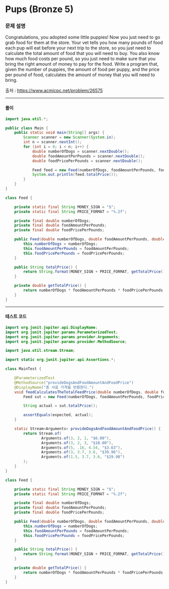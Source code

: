 # Pups (Bronze 5)

### 문제 설명

Congratulations, you adopted some little puppies! Now you just need to go grab food for them at the store. Your vet tells you how many pounds of food each pup will eat before your next trip to the store, so you just need to calculate the total amount of food that you will need to buy. You also know how much food costs per pound, so you just need to make sure that you bring the right amount of money to pay for the food. Write a program that, given the number of puppies, the amount of food per puppy, and the price per pound of food, calculates the amount of money that you will need to bring.

출처 : https://www.acmicpc.net/problem/26575

---

#### 풀이
~~~java
import java.util.*;

public class Main {
    public static void main(String[] args) {
        Scanner scanner = new Scanner(System.in);
        int n = scanner.nextInt();
        for (int i = 0; i < n; i++) {
            double numberOfDogs = scanner.nextDouble();
            double foodAmountPerPounds = scanner.nextDouble();
            double foodPricePerPounds = scanner.nextDouble();

            Feed feed = new Feed(numberOfDogs, foodAmountPerPounds, foodPricePerPounds);
            System.out.println(feed.totalPrice());
        }
    }
}

class Feed {

    private static final String MONEY_SIGN = "$";
    private static final String PRICE_FORMAT = "%.2f";

    private final double numberOfDogs;
    private final double foodAmountPerPounds;
    private final double foodPricePerPounds;

    public Feed(double numberOfDogs, double foodAmountPerPounds, double foodPricePerPounds) {
        this.numberOfDogs = numberOfDogs;
        this.foodAmountPerPounds = foodAmountPerPounds;
        this.foodPricePerPounds = foodPricePerPounds;
    }

    public String totalPrice() {
        return String.format(MONEY_SIGN + PRICE_FORMAT, getTotalPrice());
    }

    private double getTotalPrice() {
        return numberOfDogs * foodAmountPerPounds * foodPricePerPounds;
    }
}
~~~

---

#### 테스트 코드
~~~java
import org.junit.jupiter.api.DisplayName;
import org.junit.jupiter.params.ParameterizedTest;
import org.junit.jupiter.params.provider.Arguments;
import org.junit.jupiter.params.provider.MethodSource;

import java.util.stream.Stream;

import static org.junit.jupiter.api.Assertions.*;

class MainTest {

    @ParameterizedTest
    @MethodSource("provideDogsAndFoodAmountAndFoodPrice")
    @DisplayName("총 사료 가격을 반환한다.")
    void feedCalculatesTheTotalFeedPrice(double numberOfDogs, double foodAmountPerPounds, double foodPricePerPounds, String expected) {
        Feed sut = new Feed(numberOfDogs, foodAmountPerPounds, foodPricePerPounds);

        String actual = sut.totalPrice();

        assertEquals(expected, actual);
    }

    static Stream<Arguments> provideDogsAndFoodAmountAndFoodPrice() {
        return Stream.of(
                Arguments.of(3, 2, 1, "$6.00"),
                Arguments.of(3, 2, 3, "$18.00"),
                Arguments.of(5, .16, 4.54, "$3.63"),
                Arguments.of(3, 3.7, 3.6, "$39.96"),
                Arguments.of(1.5, 3.7, 3.6, "$19.98")
        );
    }
}

class Feed {

    private static final String MONEY_SIGN = "$";
    private static final String PRICE_FORMAT = "%.2f";

    private final double numberOfDogs;
    private final double foodAmountPerPounds;
    private final double foodPricePerPounds;

    public Feed(double numberOfDogs, double foodAmountPerPounds, double foodPricePerPounds) {
        this.numberOfDogs = numberOfDogs;
        this.foodAmountPerPounds = foodAmountPerPounds;
        this.foodPricePerPounds = foodPricePerPounds;
    }

    public String totalPrice() {
        return String.format(MONEY_SIGN + PRICE_FORMAT, getTotalPrice());
    }

    private double getTotalPrice() {
        return numberOfDogs * foodAmountPerPounds * foodPricePerPounds;
    }
}
~~~
